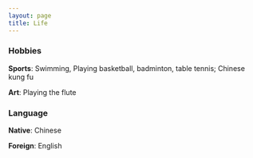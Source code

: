 ```yaml
---
layout: page
title: Life
---
```



### Hobbies

**Sports**: Swimming, Playing basketball, badminton, table tennis; Chinese kung fu

**Art**: Playing the flute

### Language
**Native**: Chinese

**Foreign**: English







